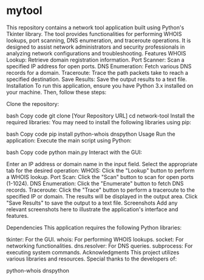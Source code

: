 # mytool
This repository contains a network tool application built using Python's Tkinter library. The tool provides functionalities for performing WHOIS lookups, port scanning, DNS enumeration, and traceroute operations. It is designed to assist network administrators and security professionals in analyzing network configurations and troubleshooting.
Features
WHOIS Lookup: Retrieve domain registration information.
Port Scanner: Scan a specified IP address for open ports.
DNS Enumeration: Fetch various DNS records for a domain.
Traceroute: Trace the path packets take to reach a specified destination.
Save Results: Save the output results to a text file.
Installation
To run this application, ensure you have Python 3.x installed on your machine. Then, follow these steps:

Clone the repository:

bash
Copy code
git clone [Your Repository URL]
cd network-tool
Install the required libraries: You may need to install the following libraries using pip:

bash
Copy code
pip install python-whois dnspython
Usage
Run the application: Execute the main script using Python:

bash
Copy code
python main.py
Interact with the GUI:

Enter an IP address or domain name in the input field.
Select the appropriate tab for the desired operation:
WHOIS: Click the "Lookup" button to perform a WHOIS lookup.
Port Scan: Click the "Scan" button to scan for open ports (1-1024).
DNS Enumeration: Click the "Enumerate" button to fetch DNS records.
Traceroute: Click the "Trace" button to perform a traceroute to the specified IP or domain.
The results will be displayed in the output area.
Click "Save Results" to save the output to a text file.
Screenshots
Add any relevant screenshots here to illustrate the application's interface and features.


Dependencies
This application requires the following Python libraries:

tkinter: For the GUI.
whois: For performing WHOIS lookups.
socket: For networking functionalities.
dns.resolver: For DNS queries.
subprocess: For executing system commands.
Acknowledgments
This project utilizes various libraries and resources. Special thanks to the developers of:

python-whois
dnspython
